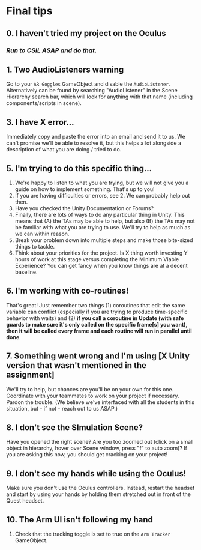 # Final tips

## 0. I haven't tried my project on the Oculus

### _**Run to CSIL ASAP and do that.**_

## 1. Two AudioListeners warning

Go to your `AR Goggles` GameObject and disable the `AudioListener`. Alternatively can be found by searching "AudioListener" in the Scene Hierarchy search bar, which will look for anything with that name (including components/scripts in scene).


## 3. I have X error...

Immediately copy and paste the error into an email and send it to us. We can't promise we'll be able to resolve it, but this helps a lot alongside a description of what you are doing / tried to do.

## 5. I'm trying to do this specific thing...

1. We're happy to listen to what you are trying, but we will not give you a guide on how to implement something. That's up to you!
2. If you are having difficulties or errors, see 2. We can probably help out then.
3. Have you checked the Unity Documentation or Forums?
4. Finally, there are lots of ways to do any particular thing in Unity. This means that (A) the TAs may be able to help, but also (B) the TAs may not be familiar with what you are trying to use. We'll try to help as much as we can within reason.
5. Break your problem down into multiple steps and make those bite-sized things to tackle.
6. Think about your priorities for the project. Is X thing worth investing Y hours of work at this stage versus completing the Minimum Viable Experience? You can get fancy when you know things are at a decent baseline.

## 6. I'm working with co-routines!

That's great! Just remember two things (1) coroutines that edit the same variable can conflict (especially if you are trying to produce time-specific behavior with waits) and (2) **if you call a coroutine in Update (with safe guards to make sure it's only called on the specific frame[s] you want), then it will be called every frame and each routine will run in parallel until done**.

## 7. Something went wrong and I'm using [X Unity version that wasn't mentioned in the assignment]

We'll try to help, but chances are you'll be on your own for this one. Coordinate with your teammates to work on your project if necessary. Pardon the trouble. (We believe we've interfaced with all the students in this situation, but - if not - reach out to us ASAP.)

## 8. I don't see the SImulation Scene?

Have you opened the right scene? Are you too zoomed out (click on a small object in hierarchy, hover over Scene window, press "f" to auto zoom)? If you are asking this now, you should get cracking on your project!

## 9. I don't see my hands while using the Oculus!

Make sure you don't use the Oculus controllers. Instead, restart the headset and start by using your hands by holding them stretched out in front of the Quest headset.

## 10. The Arm UI isn't following my hand

1. Check that the tracking toggle is set to true on the `Arm Tracker` GameObject.
